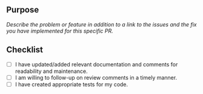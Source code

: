 ## Purpose
_Describe the problem or feature in addition to a link to the issues and the fix you have implemented for this specific PR._

## Checklist
- [ ] I have updated/added relevant documentation and comments for readability and maintenance.
- [ ] I am willing to follow-up on review comments in a timely manner.
- [ ] I have created appropriate tests for my code.
